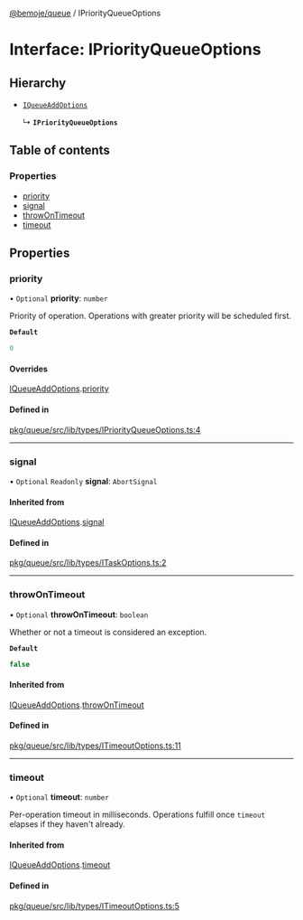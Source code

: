 [@bemoje/queue](https://github.com/bemoje/tsmono/blob/main/docs/md/queue/index.md) / IPriorityQueueOptions

# Interface: IPriorityQueueOptions

## Hierarchy

- [`IQueueAddOptions`](https://github.com/bemoje/tsmono/blob/main/docs/md/queue/interfaces/IQueueAddOptions.md)

  ↳ **`IPriorityQueueOptions`**

## Table of contents

### Properties

- [priority](https://github.com/bemoje/tsmono/blob/main/docs/md/queue/interfaces/IPriorityQueueOptions.md#priority)
- [signal](https://github.com/bemoje/tsmono/blob/main/docs/md/queue/interfaces/IPriorityQueueOptions.md#signal)
- [throwOnTimeout](https://github.com/bemoje/tsmono/blob/main/docs/md/queue/interfaces/IPriorityQueueOptions.md#throwontimeout)
- [timeout](https://github.com/bemoje/tsmono/blob/main/docs/md/queue/interfaces/IPriorityQueueOptions.md#timeout)

## Properties

### priority

• `Optional` **priority**: `number`

Priority of operation. Operations with greater priority will be scheduled first.

**`Default`**

```ts
0
```

#### Overrides

[IQueueAddOptions](https://github.com/bemoje/tsmono/blob/main/docs/md/queue/interfaces/IQueueAddOptions.md).[priority](https://github.com/bemoje/tsmono/blob/main/docs/md/queue/interfaces/IQueueAddOptions.md#priority)

#### Defined in

[pkg/queue/src/lib/types/IPriorityQueueOptions.ts:4](https://github.com/bemoje/tsmono/blob/87185a0/pkg/queue/src/lib/types/IPriorityQueueOptions.ts#L4)

___

### signal

• `Optional` `Readonly` **signal**: `AbortSignal`

#### Inherited from

[IQueueAddOptions](https://github.com/bemoje/tsmono/blob/main/docs/md/queue/interfaces/IQueueAddOptions.md).[signal](https://github.com/bemoje/tsmono/blob/main/docs/md/queue/interfaces/IQueueAddOptions.md#signal)

#### Defined in

[pkg/queue/src/lib/types/ITaskOptions.ts:2](https://github.com/bemoje/tsmono/blob/87185a0/pkg/queue/src/lib/types/ITaskOptions.ts#L2)

___

### throwOnTimeout

• `Optional` **throwOnTimeout**: `boolean`

Whether or not a timeout is considered an exception.

**`Default`**

```ts
false
```

#### Inherited from

[IQueueAddOptions](https://github.com/bemoje/tsmono/blob/main/docs/md/queue/interfaces/IQueueAddOptions.md).[throwOnTimeout](https://github.com/bemoje/tsmono/blob/main/docs/md/queue/interfaces/IQueueAddOptions.md#throwontimeout)

#### Defined in

[pkg/queue/src/lib/types/ITimeoutOptions.ts:11](https://github.com/bemoje/tsmono/blob/87185a0/pkg/queue/src/lib/types/ITimeoutOptions.ts#L11)

___

### timeout

• `Optional` **timeout**: `number`

Per-operation timeout in milliseconds. Operations fulfill once `timeout` elapses if they haven't already.

#### Inherited from

[IQueueAddOptions](https://github.com/bemoje/tsmono/blob/main/docs/md/queue/interfaces/IQueueAddOptions.md).[timeout](https://github.com/bemoje/tsmono/blob/main/docs/md/queue/interfaces/IQueueAddOptions.md#timeout)

#### Defined in

[pkg/queue/src/lib/types/ITimeoutOptions.ts:5](https://github.com/bemoje/tsmono/blob/87185a0/pkg/queue/src/lib/types/ITimeoutOptions.ts#L5)
